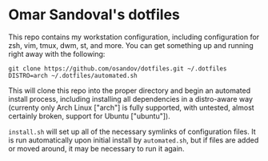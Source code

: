 Omar Sandoval's dotfiles
========================
This repo contains my workstation configuration, including configuration for
zsh, vim, tmux, dwm, st, and more. You can get something up and running right
away with the following:

    git clone https://github.com/osandov/dotfiles.git ~/.dotfiles
    DISTRO=arch ~/.dotfiles/automated.sh

This will clone this repo into the proper directory and begin an automated
install process, including installing all dependencies in a distro-aware way
(currenty only Arch Linux ["arch"] is fully supported, with untested, almost
certainly broken, support for Ubuntu ["ubuntu"]).

`install.sh` will set up all of the necessary symlinks of configuration files.
It is run automatically upon initial install by `automated.sh`, but if files
are added or moved around, it may be necessary to run it again.
